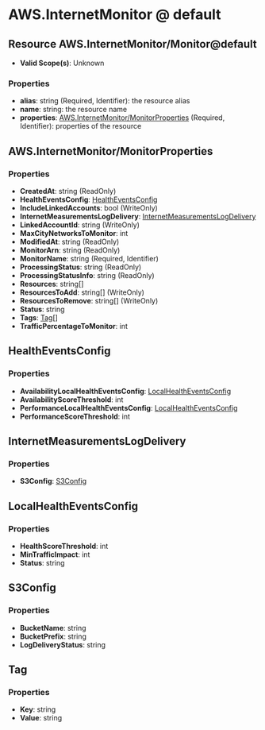# AWS.InternetMonitor @ default

## Resource AWS.InternetMonitor/Monitor@default
* **Valid Scope(s)**: Unknown
### Properties
* **alias**: string (Required, Identifier): the resource alias
* **name**: string: the resource name
* **properties**: [AWS.InternetMonitor/MonitorProperties](#awsinternetmonitormonitorproperties) (Required, Identifier): properties of the resource

## AWS.InternetMonitor/MonitorProperties
### Properties
* **CreatedAt**: string (ReadOnly)
* **HealthEventsConfig**: [HealthEventsConfig](#healtheventsconfig)
* **IncludeLinkedAccounts**: bool (WriteOnly)
* **InternetMeasurementsLogDelivery**: [InternetMeasurementsLogDelivery](#internetmeasurementslogdelivery)
* **LinkedAccountId**: string (WriteOnly)
* **MaxCityNetworksToMonitor**: int
* **ModifiedAt**: string (ReadOnly)
* **MonitorArn**: string (ReadOnly)
* **MonitorName**: string (Required, Identifier)
* **ProcessingStatus**: string (ReadOnly)
* **ProcessingStatusInfo**: string (ReadOnly)
* **Resources**: string[]
* **ResourcesToAdd**: string[] (WriteOnly)
* **ResourcesToRemove**: string[] (WriteOnly)
* **Status**: string
* **Tags**: [Tag](#tag)[]
* **TrafficPercentageToMonitor**: int

## HealthEventsConfig
### Properties
* **AvailabilityLocalHealthEventsConfig**: [LocalHealthEventsConfig](#localhealtheventsconfig)
* **AvailabilityScoreThreshold**: int
* **PerformanceLocalHealthEventsConfig**: [LocalHealthEventsConfig](#localhealtheventsconfig)
* **PerformanceScoreThreshold**: int

## InternetMeasurementsLogDelivery
### Properties
* **S3Config**: [S3Config](#s3config)

## LocalHealthEventsConfig
### Properties
* **HealthScoreThreshold**: int
* **MinTrafficImpact**: int
* **Status**: string

## S3Config
### Properties
* **BucketName**: string
* **BucketPrefix**: string
* **LogDeliveryStatus**: string

## Tag
### Properties
* **Key**: string
* **Value**: string

